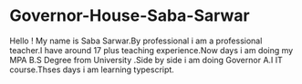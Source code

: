 # Governor-House-Saba-Sarwar
Hello ! My name is Saba Sarwar.By professional i am a professional teacher.I have around 17 plus teaching experience.Now days i am doing my MPA B.S Degree from University .Side by side i am doing Governor A.I IT course.Thses days i am learning typescript.

